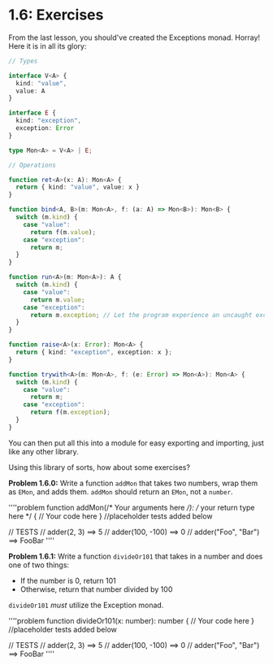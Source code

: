 # 1.6: Exercises

From the last lesson, you should've created the Exceptions monad. Horray! Here it is in all its glory:

```typescript
// Types

interface V<A> {
  kind: "value",
  value: A
}

interface E {
  kind: "exception",
  exception: Error
}

type Mon<A> = V<A> | E;

// Operations

function ret<A>(x: A): Mon<A> {
  return { kind: "value", value: x }
}

function bind<A, B>(m: Mon<A>, f: (a: A) => Mon<B>): Mon<B> {
  switch (m.kind) {
    case "value":
      return f(m.value);
    case "exception":
      return m;
  }
}

function run<A>(m: Mon<A>): A {
  switch (m.kind) {
    case "value":
      return m.value;
    case "exception":
      return m.exception; // Let the program experience an uncaught exception
  }
}

function raise<A>(x: Error): Mon<A> {
  return { kind: "exception", exception: x };
}

function trywith<A>(m: Mon<A>, f: (e: Error) => Mon<A>): Mon<A> {
  switch (m.kind) {
    case "value":
      return m;
    case "exception":
      return f(m.exception);
  }
}
```

You can then put all this into a module for easy exporting and importing, just like any other library.

Using this library of sorts, how about some exercises?

**Problem 1.6.0:** Write a function `addMon` that takes two numbers, wrap them as `EMon`, and adds them. `addMon` should return an `EMon`, not a `number`.

''''problem
function addMon<A>(/* Your arguments here */): /* your return type here */ {
  // Your code here
}
//placeholder tests added below

// TESTS
// adder(2, 3) ==> 5
// adder(100, -100) ==> 0
// adder("Foo", "Bar") ==> FooBar
''''

**Problem 1.6.1:** Write a function `divideOr101` that takes in a number and does one of two things:
- If the number is 0, return 101
- Otherwise, return that number divided by 100

`divideOr101` _must_ utilize the Exception monad.

''''problem
function divideOr101(x: number): number {
  // Your code here
}
//placeholder tests added below

// TESTS
// adder(2, 3) ==> 5
// adder(100, -100) ==> 0
// adder("Foo", "Bar") ==> FooBar
''''
